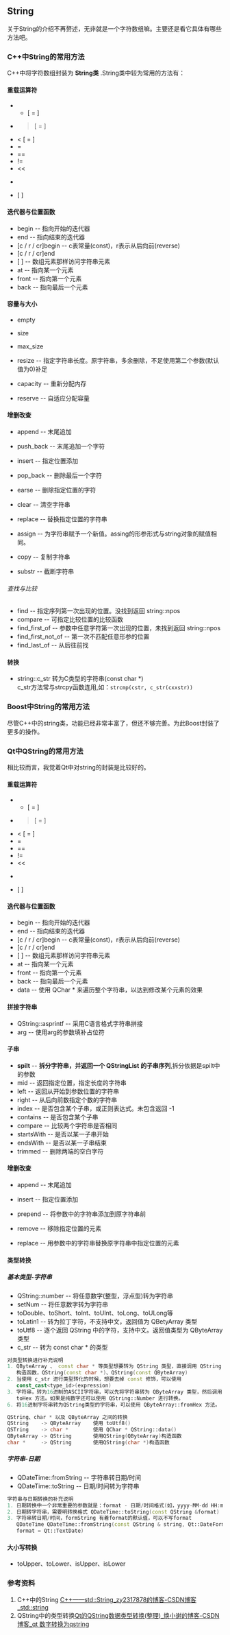 ## String        
关于String的介绍不再赘述，无非就是一个字符数组嘛。主要还是看它具体有哪些方法吧。               

### C++中String的常用方法                 
C++中将字符数组封装为 **String类** .String类中较为常用的方法有：               
#### 重载运算符                 
- + \[ = \]               
- > \[ = \]             
- < \[ = \]              
- =             
- ==                
- !=             
- <<              
- >>               
- \[ \]             


#### 迭代器与位置函数                
- begin    --    指向开始的迭代器               
- end       --     指向结束的迭代器                   
- [c / r / cr]begin    --    c表常量(const)，r表示从后向前(reverse)               
- [c / r / cr]end               
- \[  \]    --    数组元素那样访问字符串元素                 
- at     --     指向某一个元素               
- front    --    指向第一个元素                 
- back    --    指向最后一个元素                 



#### 容量与大小                
- empty                
- size                  
- max_size                 

- resize    --    指定字符串长度。原字符串，多余删除，不足使用第二个参数(默认值为0)补足              
- capacity    --    重新分配内存               
- reserve     --    自适应分配容量             


#### 增删改查              
- append    --    末尾追加               
- push_back    --  末尾追加一个字符               
- insert      --    指定位置添加            

- pop_back    --    删除最后一个字符               
- earse    --    删除指定位置的字符              
- clear     --    清空字符串                

- replace  --    替换指定位置的字符串               
- assign    --    为字符串赋予一个新值。assing的形参形式与string对象的赋值相同。            
- copy      --     复制字符串                
- substr    --     截断字符串                 

###### 查找与比较
- find        --    指定序列第一次出现的位置。没找到返回 string::npos               
- compare  --  可指定比较位置的比较函数                    
- find_first_of  --    参数中任意字符第一次出现的位置，未找到返回 string::npos                
- find_first_not_of  --    第一次不匹配任意形参的位置                 
- find_last_of   --    从后往前找               


#### 转换
- string::c_str    转为C类型的字符串(const char \*)                  
c_str方法常与strcpy函数连用,如：`strcmp(cstr, c_str(cxxstr))`              




### Boost中String的常用方法                
尽管C++中的string类，功能已经非常丰富了，但还不够完善。为此Boost封装了更多的操作。              



### Qt中QString的常用方法                
相比较而言，我觉着Qt中对string的封装是比较好的。               
#### 重载运算符               
- + \[ = \]               
- > \[ = \]             
- < \[ = \]                   
- =             
- ==                    
- !=               
- <<            
- >>             
- \[ \]              

#### 迭代器与位置函数                   
- begin    --    指向开始的迭代器            
- end       --     指向结束的迭代器               
- [c / r / cr]begin    --    c表常量(const)，r表示从后向前(reverse)            
- [c / r / cr]end              
- \[  \]    --    数组元素那样访问字符串元素                 
- at     --     指向某一个元素              
- front    --    指向第一个元素              
- back    --    指向最后一个元素               
- data    --     使用 QChar * 来遍历整个字符串，以达到修改某个元素的效果                  

#### 拼接字符串               
- QString::asprintf    --    采用C语言格式字符串拼接             
- arg    --    使用arg的参数填补占位符                

#### 子串
- **spilt**    --    **拆分字符串，并返回一个 QStringList 的子串序列**,拆分依据是spilt中的参数             
- mid      --    返回指定位置，指定长度的字符串               
- left      --     返回从开始到参数位置的字符串            
- right    --     从后向前数指定个数的字符串
- index     --     是否包含某个子串，或正则表达式。未包含返回 -1              
- contains     --    是否包含某个子串            
- compare    --     比较两个字符串是否相同             
- startsWith  --    是否以某一子串开始                      
- endsWith    --     是否以某一子串结束         
- trimmed      --     删除两端的空白字符           

#### 增删改查            
- append    --    末尾追加            
- insert       --    指定位置添加             
- prepend   --    将参数中的字符串添加到原字符串前                

- remove    --     移除指定位置的元素              

- replace    --    用参数中的字符串替换原字符串中指定位置的元素              

#### 类型转换               
##### 基本类型-字符串                    
- QString::number    --    将任意数字(整型，浮点型)转为字符串             
- setNum    --    将任意数字转为字符串                  
- toDouble、toShort、toInt、toUInt、toLong、toULong等               
- toLatin1    --    转为拉丁字符，不支持中文，返回值为 QBetyArray 类型              
- toUtf8      --    逐个返回 QString 中的字符，支持中文。返回值类型为 QByteArray 类型             
- c_str         --    转为 const char \* 的类型                
```c++           
对类型转换进行补充说明               
1. QByteArray 、 const char * 等类型想要转为 QString 类型，直接调用 QString 类型的            
   构造函数，QString(const char *)、QString(const QByteArray)                            
2. 当使用 c_str 进行类型转化的时候，想要去掉 const 修饰，可以使用                      
   const_cast<type_id>(expression)            
3. 字符串，转为16进制的ASCII字符串，可以先将字符串转为 QByteArray 类型，然后调用         
   toHex 方法。如果是纯数字还可以使用 QString::Number 进行转换。                    
6. 将16进制字符串转为QString类型的字符串，可以使用 QByteArray::fromHex 方法。        
```

```c++           
QString、char * 以及 QByteArray 之间的转换            
QString    -> QByteArray    使用 toUtf8()          
QSTring    -> char *        使用 QChar * QString::data()            
QByteArray -> QString       使用QString(QByteArray)构造函数            
char *     -> QString       使用QString(char *)构造函数             
```

##### 字符串-日期           
- QDateTime::fromString    --    字符串转日期/时间             
- QDateTime::toString        --    日期/时间转为字符串             
```c++            
字符串与日期转换的补充说明              
1. 日期转换中一个非常重要的参数就是：format - 日期/时间格式(如，yyyy-MM-dd HH:mm:ss )。             
2. 日期转字符串，需要明转换格式 QDateTime::toString(const QString &format)             
3. 字符串转日期/时间，formString 有着format的默认值，可以不写format              
   QDateTime QDateTime::fromString(const QString & string, Qt::DateFormat             
   format = Qt::TextDate)                
```

#### 大小写转换             
- toUpper、toLower、isUpper、isLower              

### 参考资料           
1. C++中的String [C++——std::String_zy2317878的博客-CSDN博客_std::string](https://blog.csdn.net/zy2317878/article/details/79056289)               
2. QString中的类型转换[Qt的QString数据类型转换(整理)_焕小谢的博客-CSDN博客_qt 数字转换为qstring](https://blog.csdn.net/qq_38832450/article/details/103162756)                   